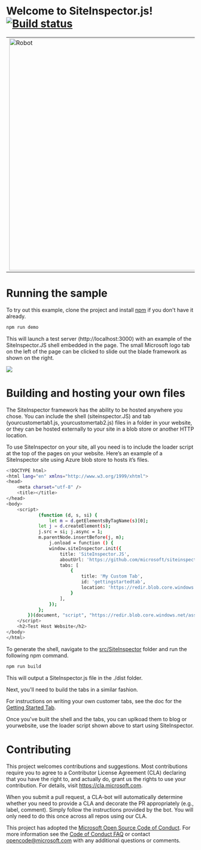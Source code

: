 
# Welcome to SiteInspector.js!&nbsp;&nbsp;&nbsp; [![Build status](https://siteinspector.visualstudio.com/SiteInspector/_apis/build/status/SiteInspector-Master%20build?branch=master)](https://siteinspector.visualstudio.com/SiteInspector/_build/latest?definitionId=1&branch=master)

<table>
  <tr>
    <td><img src="https://redir.blob.core.windows.net/assets/SILogoGithub.png" alt="Robot" width="620" style="float:left; margin-right:20pt"/></td>
    <td>SiteInspector.js is a framework for a lightweight pane that slides out from the side of your browser 
window and can be used to enhance any web site or portal with additional, contextual content. Use it
to display usage statistics, expose diagnostic tools, show performance analytics, or any other useful 
information to help you manage and maintain your site.</td>
  </tr>  
</table>

# Running the sample

To try out this example, clone the project and install [npm](https://github.com/npm/cli) if you don't have it already.


```sh
npm run demo
```

This will launch a test server (http://localhost:3000) with an example of the SiteInspector.JS shell embedded in the page. The small Microsoft logo tab on the left of the page can be clicked to slide out the blade framework as shown on the right.

<img src="https://redir.blob.core.windows.net/assets/GitHubSICapture.PNG">

# Building and hosting your own files

The SiteInspector framework has the ability to be hosted anywhere you chose. You can include the shell (siteinspector.JS) and tab (yourcustomertab1.js, yourcustomertab2.js) files in a folder in your website, or they can be hosted externally to your site in a blob store or another HTTP location.

To use SiteInspector on your site, all you need is to include the loader script at the top of the pages on your website. Here’s an example of a SiteInspector site using Azure blob store to hosts it’s files.


```sh
<!DOCTYPE html>
<html lang="en" xmlns="http://www.w3.org/1999/xhtml">
<head>
    <meta charset="utf-8" />
    <title></title>
</head>
<body>
    <script>
            (function (d, s, si) {
                let m = d.getElementsByTagName(s)[0];
            let j = d.createElement(s);
            j.src = si; j.async = 1;
            m.parentNode.insertBefore(j, m);
                j.onload = function () {
                window.siteInspector.init({
                    title: 'SiteInspector.JS',
                    aboutUrl: 'https://github.com/microsoft/siteinspector',
                    tabs: [
                        {
                            title: 'My Custom Tab',
                            id: 'gettingstartedtab',
                            location: 'https://redir.blob.core.windows.net/assets/gettingStartedTab.js',
                        }
                    ],
                });
            };
        })(document, "script", "https://redir.blob.core.windows.net/assets/siteinspector.js");
    </script>
    <h2>Test Host Website</h2>
</body>
</html>
```
To generate the shell, navigate to the [src/SiteInspector](src/SiteInspector) folder and run the following npm command.

```sh
npm run build
```

This will output a SiteInspector.js file in the ./dist folder.

Next, you'll need to build the tabs in a similar fashion. 

For instructions on writing your own customer tabs, see the doc for the [Getting Started Tab](src/Tabs/GettingStartedTab/README.md).

Once you've built the shell and the tabs, you can uplkoad them to blog or yourwebsite, use the loader script shown above to start using SiteInspector.

# Contributing

This project welcomes contributions and suggestions.  Most contributions require you to agree to a
Contributor License Agreement (CLA) declaring that you have the right to, and actually do, grant us
the rights to use your contribution. For details, visit https://cla.microsoft.com.

When you submit a pull request, a CLA-bot will automatically determine whether you need to provide
a CLA and decorate the PR appropriately (e.g., label, comment). Simply follow the instructions
provided by the bot. You will only need to do this once across all repos using our CLA.

This project has adopted the [Microsoft Open Source Code of Conduct](https://opensource.microsoft.com/codeofconduct/).
For more information see the [Code of Conduct FAQ](https://opensource.microsoft.com/codeofconduct/faq/) or
contact [opencode@microsoft.com](mailto:opencode@microsoft.com) with any additional questions or comments.
